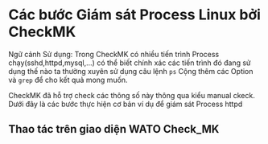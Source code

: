 # Các bước Giám sát Process Linux bởi CheckMK

Ngữ cảnh Sử dụng: Trong CheckMK có nhiều tiến trình Process chạy(sshd,httpd,mysql,...) có thể biết chính xác các tiến trình đó đang sử dụng thế nào ta thường xuyên sử dụng câu lệnh `ps` Cộng thêm các Option và `grep` để cho kết quả mong muốn.

CheckMK đã hỗ trợ check các thông số này thông qua kiểu manual ckeck. Dưới đây là các bước thực hiện cơ bản ví dụ để giám sát Process httpd

## Thao tác trên giao diện WATO Check_MK


